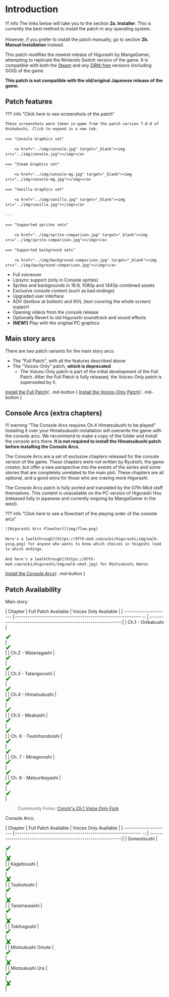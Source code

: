 # Introduction

!!! info
    The links below will take you to the section **2a. Installer**. This is currently the best method to install the patch in any operating system.<br></br>
    However, if you prefer to install the patch manually, go to section **2b. Manual Installation** instead.

This patch modifies the newest release of Higurashi by MangaGamer, attempting to replicate the Nintendo Switch version of the game. It is compatible with both the [Steam](https://store.steampowered.com/bundle/709/) and any [DRM-free](https://www.mangagamer.com/product_list.php?opt=search&keyword=Higurashi) versions (including GOG) of the game. 

**This patch is not compatible with the old/original Japanese release of the game.**

## Patch features

??? info "Click here to see screenshots of the patch"

    These screenshots were taken in-game from the patch version 7.0.0 of Onikakushi. Click to expand in a new tab.

    === "Console Graphics set"

        <a href="../img/console.jpg" target="_blank"><img src="../img/console.jpg"></img></a>

    === "Steam Graphics set"

        <a href="../img/console-mg.jpg" target="_blank"><img src="../img/console-mg.jpg"></img></a>

    === "Vanilla Graphics set"

        <a href="../img/vanilla.jpg" target="_blank"><img src="../img/vanilla.jpg"></img></a>

    ---

    === "Supported sprites sets"

        <a href="../img/sprite-comparison.jpg" target="_blank"><img src="../img/sprite-comparison.jpg"></img></a>

    === "Supported background sets"

        <a href="../img/background-comparison.jpg" target="_blank"><img src="../img/background-comparison.jpg"></img></a>

* Full voiceover
* Lipsync support (only in Console sprites)
* Sprites and backgrounds in 16:9, 1080p and 1440p combined assets
* Exclusive console content (such as bad endings)
* Upgraded user interface 
* ADV (textbox at bottom) and NVL (text covering the whole screen) support
* Opening videos from the console release
* Optionally Revert to old Higurashi soundtrack and sound effects
* **(NEW!)** Play with the original PC graphics

## Main story arcs

There are two patch variants for the main story arcs:

* The "Full Patch", with all the features described above
* The "Voices-Only" patch, **which is deprecated**
    * The Voices-Only patch is part of the initial development of the Full Patch. After the Full Patch is fully released, the Voices-Only patch is superseded by it.

[Install the Full Patch](Higurashi-Part-1---Voice-and-Graphics-Patch.md){: .md-button } [Install the Voices-Only Patch](Higurashi-Part-1.1---Voices-only-Patch.md){: .md-button }

## Console Arcs (extra chapters)

!!! warning "The Console Arcs requires Ch.4 Himatsubushi to be played"
    Installing it over your Himatsubushi installation will overwrite the game with the console arcs. We recommend to make a copy of the folder and install the console arcs there. **It is not required to install the Himatsubushi patch before installing the Console Arcs.**

The Console Arcs are a set of exclusive chapters released for the console version of the game. These chapters were not written by Ryukishi, the game creator, but offer a new perspective into the events of the series and some stories that are completely unrelated to the main plot. These chapters are all optional, and a good extra for those who are craving more Higurashi.

The Console Arcs patch is fully ported and translated by the 07th-Mod staff themselves. This content is unavailable on the PC version of Higurashi Hou (released fully in japanese and currently ongoing by MangaGamer in the west).

??? info "Click here to see a flowchart of the playing order of the console arcs"

    ![Higurashi Arcs Flowchart](img/flow.png)

    Here's a [walkthrough](https://07th-mod.com/wiki/Higurashi/img/walk-yoig.png) for anyone who wants to know which choices in Yoigoshi lead to which endings.

    And here's a [walkthrough](https://07th-mod.com/wiki/Higurashi/img/walk-omot.jpg) for Miotsukushi Omote.

[Install the Console Arcs](Higurashi-Part-1---Voice-and-Graphics-Patch.md){: .md-button }

## Patch Availability

Main story:

| Chapter                | Full Patch Available                                              | Voices Only Available                                             |
| ---------------------- |:-------------------------------------------------------------- -: | :---------------------------------------------------------------:|
| Ch.1 - Onikakushi      | <div style="color:green;font-size:24px;line-height:16px">✔</div> | <div style="color:green;font-size:24px;line-height:16px">✔</div> |
| Ch.2 - Watanagashi     | <div style="color:green;font-size:24px;line-height:16px">✔</div> | <div style="color:green;font-size:24px;line-height:16px">✔</div> |
| Ch.3 - Tatarigoroshi   | <div style="color:green;font-size:24px;line-height:16px">✔</div> | <div style="color:green;font-size:24px;line-height:16px">✔</div> |
| Ch.4 - Himatsubushi    | <div style="color:green;font-size:24px;line-height:16px">✔</div> | <div style="color:green;font-size:24px;line-height:16px">✔</div> |
| Ch.5 - Meakashi        | <div style="color:green;font-size:24px;line-height:16px">✔</div> | <div style="color:green;font-size:24px;line-height:16px">✔</div> |
| Ch. 6 - Tsumihoroboshi | <div style="color:green;font-size:24px;line-height:16px">✔</div> | <div style="color:green;font-size:24px;line-height:16px">✔</div> |
| Ch. 7 - Minagoroshi    | <div style="color:green;font-size:24px;line-height:16px">✔</div> | <div style="color:green;font-size:24px;line-height:16px">✔</div> |
| Ch. 8 - Matsuribayashi | <div style="color:green;font-size:24px;line-height:16px">✔</div> | <div style="color:green;font-size:24px;line-height:16px">✔</div> |

> Community Forks: [Cnnctr's Ch.1 Voice Only Fork](https://github.com/Cnnctr/onikakushi)

Console Arcs:

| Chapter                | Full Patch Available                                              | Voices Only Available                                             |
| ---------------------- |:-------------------------------------------------------------- -: | :---------------------------------------------------------------:|
| Someutsushi      | <div style="color:green;font-size:24px;line-height:16px">✔</div> | <div style="color:green;font-size:24px;line-height:16px">✘</div> |
| Kageboushi     | <div style="color:green;font-size:24px;line-height:16px">✔</div> | <div style="color:green;font-size:24px;line-height:16px">✘</div> |
| Tsukiotoshi   | <div style="color:green;font-size:24px;line-height:16px">✔</div> | <div style="color:green;font-size:24px;line-height:16px">✘</div> |
| Taraimawashi    | <div style="color:green;font-size:24px;line-height:16px">✔</div> | <div style="color:green;font-size:24px;line-height:16px">✘</div> |
| Tokihogushi        | <div style="color:green;font-size:24px;line-height:16px">✔</div> | <div style="color:green;font-size:24px;line-height:16px">✘</div> |
| Miotsukushi Omote | <div style="color:green;font-size:24px;line-height:16px">✔</div> | <div style="color:green;font-size:24px;line-height:16px">✘</div> |
| Miotsukushi Ura    | <div style="color:green;font-size:24px;line-height:16px">✔</div> | <div style="color:green;font-size:24px;line-height:16px">✘</div> |
